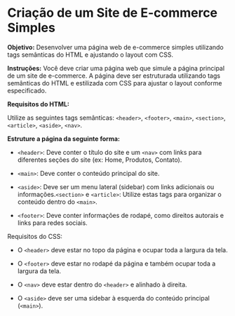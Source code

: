 
# Criação de um Site de E-commerce Simples

**Objetivo:** Desenvolver uma página web de e-commerce simples utilizando tags semânticas do HTML e ajustando o layout com CSS.

**Instruções:** Você deve criar uma página web que simule a página principal de um site de e-commerce. A página deve ser estruturada utilizando tags semânticas do HTML e estilizada com CSS para ajustar o layout conforme especificado.

**Requisitos do HTML:**

Utilize as seguintes tags semânticas: `<header>`, `<footer>`, `<main>`, `<section>`, `<article>`, `<aside>`, `<nav>`.

**Estruture a página da seguinte forma:**

- `<header>`: Deve conter o título do site e um `<nav>` com links para diferentes seções do site (ex: Home, Produtos, Contato).

- `<main>`: Deve conter o conteúdo principal do site.

- `<aside>`: Deve ser um menu lateral (sidebar) com links adicionais ou informações.`<section>` e `<article>`: Utilize estas tags para organizar o conteúdo dentro do `<main>`.

- `<footer>`: Deve conter informações de rodapé, como direitos autorais e links para redes sociais.

Requisitos do CSS:

- O `<header>` deve estar no topo da página e ocupar toda a largura da tela.

- O `<footer>` deve estar no rodapé da página e também ocupar toda a largura da tela.

- O `<nav>` deve estar dentro do `<header>` e alinhado à direita.

- O `<aside>` deve ser uma sidebar à esquerda do conteúdo principal (`<main>`).